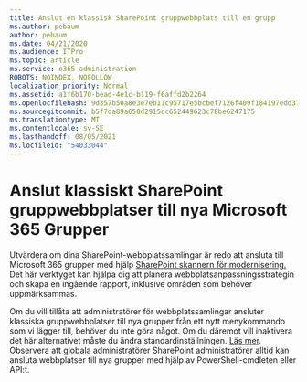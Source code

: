 ```yaml
---
title: Anslut en klassisk SharePoint gruppwebbplats till en grupp
ms.author: pebaum
author: pebaum
ms.date: 04/21/2020
ms.audience: ITPro
ms.topic: article
ms.service: o365-administration
ROBOTS: NOINDEX, NOFOLLOW
localization_priority: Normal
ms.assetid: a1f6b170-bead-4e1c-b119-f6affd2b2264
ms.openlocfilehash: 9d357b50a8e3e7eb11c95717e5bcbef7126f409f184197edd3705c3039241bbe
ms.sourcegitcommit: b5f7da89a650d2915dc652449623c78be6247175
ms.translationtype: MT
ms.contentlocale: sv-SE
ms.lasthandoff: 08/05/2021
ms.locfileid: "54033044"
---
```

# <a name="connect-classic-sharepoint-team-sites-to-new-microsoft-365-groups"></a>Anslut klassiskt SharePoint gruppwebbplatser till nya Microsoft 365 Grupper

Utvärdera om dina SharePoint-webbplatssamlingar är redo att ansluta till Microsoft 365 grupper med hjälp [SharePoint skannern för modernisering.](https://go.microsoft.com/fwlink/?linkid=873066) Det här verktyget kan hjälpa dig att planera webbplatsanpassningsstrategin och skapa en ingående rapport, inklusive områden som behöver uppmärksammas.
  
Om du vill tillåta att administratörer för webbplatssamlingar ansluter klassiska gruppwebbplatser till nya grupper från ett nytt menykommando som vi lägger till, behöver du inte göra något. Om du däremot vill inaktivera det här alternativet måste du ändra standardinställningen. [Läs mer](https://go.microsoft.com/fwlink/?linkid=2004316). Observera att globala administratörer SharePoint administratörer alltid kan ansluta webbplatser till nya grupper med hjälp av PowerShell-cmdleten eller API:t.
  

